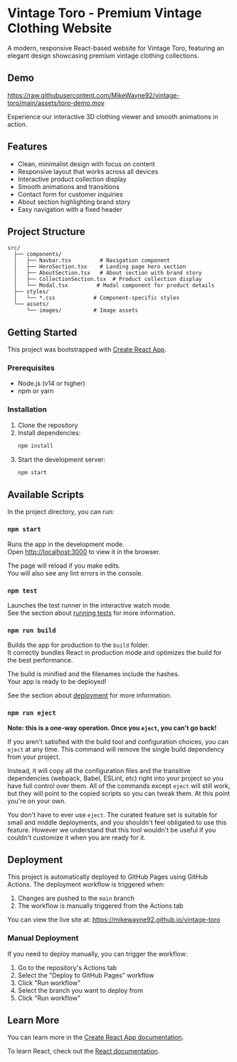 # Vintage Toro - Premium Vintage Clothing Website

A modern, responsive React-based website for Vintage Toro, featuring an elegant design showcasing premium vintage clothing collections.

## Demo

https://raw.githubusercontent.com/MikeWayne92/vintage-toro/main/assets/toro-demo.mov

Experience our interactive 3D clothing viewer and smooth animations in action.

## Features

- Clean, minimalist design with focus on content
- Responsive layout that works across all devices
- Interactive product collection display
- Smooth animations and transitions
- Contact form for customer inquiries
- About section highlighting brand story
- Easy navigation with a fixed header

## Project Structure

```
src/
  ├── components/
  │   ├── Navbar.tsx         # Navigation component
  │   ├── HeroSection.tsx    # Landing page hero section
  │   ├── AboutSection.tsx   # About section with brand story
  │   ├── CollectionSection.tsx  # Product collection display
  │   └── Modal.tsx         # Modal component for product details
  ├── styles/
  │   └── *.css            # Component-specific styles
  └── assets/
      └── images/          # Image assets
```

## Getting Started

This project was bootstrapped with [Create React App](https://github.com/facebook/create-react-app).

### Prerequisites

- Node.js (v14 or higher)
- npm or yarn

### Installation

1. Clone the repository
2. Install dependencies:
   ```bash
   npm install
   ```
3. Start the development server:
   ```bash
   npm start
   ```

## Available Scripts

In the project directory, you can run:

### `npm start`

Runs the app in the development mode.\
Open [http://localhost:3000](http://localhost:3000) to view it in the browser.

The page will reload if you make edits.\
You will also see any lint errors in the console.

### `npm test`

Launches the test runner in the interactive watch mode.\
See the section about [running tests](https://facebook.github.io/create-react-app/docs/running-tests) for more information.

### `npm run build`

Builds the app for production to the `build` folder.\
It correctly bundles React in production mode and optimizes the build for the best performance.

The build is minified and the filenames include the hashes.\
Your app is ready to be deployed!

See the section about [deployment](https://facebook.github.io/create-react-app/docs/deployment) for more information.

### `npm run eject`

**Note: this is a one-way operation. Once you `eject`, you can't go back!**

If you aren't satisfied with the build tool and configuration choices, you can `eject` at any time. This command will remove the single build dependency from your project.

Instead, it will copy all the configuration files and the transitive dependencies (webpack, Babel, ESLint, etc) right into your project so you have full control over them. All of the commands except `eject` will still work, but they will point to the copied scripts so you can tweak them. At this point you're on your own.

You don't have to ever use `eject`. The curated feature set is suitable for small and middle deployments, and you shouldn't feel obligated to use this feature. However we understand that this tool wouldn't be useful if you couldn't customize it when you are ready for it.

## Deployment

This project is automatically deployed to GitHub Pages using GitHub Actions. The deployment workflow is triggered when:

1. Changes are pushed to the `main` branch
2. The workflow is manually triggered from the Actions tab

You can view the live site at: https://mikewayne92.github.io/vintage-toro

### Manual Deployment

If you need to deploy manually, you can trigger the workflow:

1. Go to the repository's Actions tab
2. Select the "Deploy to GitHub Pages" workflow
3. Click "Run workflow"
4. Select the branch you want to deploy from
5. Click "Run workflow"

## Learn More

You can learn more in the [Create React App documentation](https://facebook.github.io/create-react-app/docs/getting-started).

To learn React, check out the [React documentation](https://reactjs.org/).
